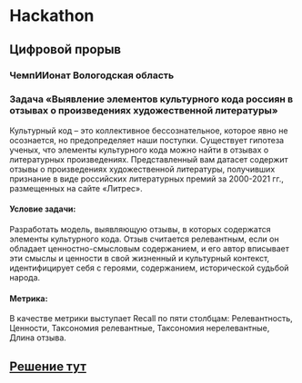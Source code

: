 


# Hackathon

## Цифровой прорыв
### ЧемпИИонат Вологодская область
### Задача «Выявление элементов культурного кода россиян в отзывах о произведениях художественной литературы»

Культурный код – это коллективное бессознательное, которое явно не осознается, но предопределяет наши поступки. Существует гипотеза ученых, что элементы культурного кода можно найти в отзывах о литературных произведениях. Представленный вам датасет содержит отзывы о произведениях художественной литературы, получивших признание в виде российских литературных премий за 2000-2021 гг., размещенных на сайте «Литрес».


#### Условие задачи:
Разработать модель, выявляющую отзывы, в которых содержатся элементы культурного кода. Отзыв считается релевантным, если он обладает ценностно-смысловым содержанием, и его автор вписывает эти смыслы и ценности в свой жизненный и культурный контекст, идентифицирует себя с героями, содержанием, исторической судьбой народа.

#### Метрика:
В качестве метрики выступает Recall по пяти столбцам: Релевантность, Ценности, Таксономия релевантные, Таксономия нерелевантные, Длина отзыва.

## [Решение тут]()
